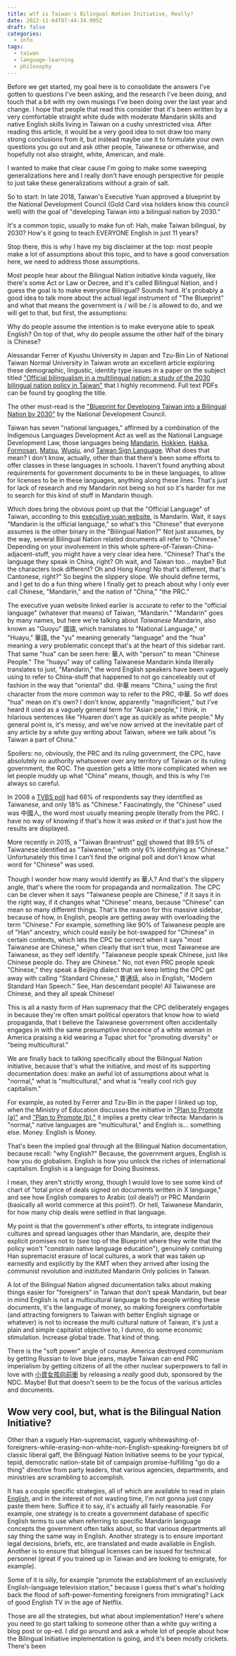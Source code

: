 ```yaml
---
title: wtf is Taiwan's Bilingual Nation Initiative, Really?
date: 2022-11-04T07:44:34.995Z
draft: false
categories:
  - info
tags:
  - taiwan
  - language-learning
  - philosophy
---
```

Before we get started, my goal here is to consolidate the answers I've gotten to questions I've been asking, and the research I've been doing, and touch that a bit with my own musings I've been doing over the last year and change. I hope that people that read this consider that it's been written by a very comfortable straight white dude with moderate Mandarin skills and native English skills living in Taiwan on a cushy unrestricted visa. After reading this article, it would be a very good idea to not draw too many strong conclusions from it, but instead maybe use it to formulate your own questions you go out and ask other people, Taiwanese or otherwise, and hopefully not also straight, white, American, and male.

I wanted to make that clear cause I'm going to make some sweeping generalizations here and I really don't have enough perspective for people to just take these generalizations without a grain of salt. 

So to start: In late 2018, Taiwan's Executive Yuan approved a blueprint by the National Development Council (Gold Card visa holders know this council well) with the goal of "developing Taiwan into a bilingual nation by 2030."

It's a common topic, usually to make fun of: Hah, make Taiwan bilingual, by 2030? How's it going to teach EVERYONE English in just 11 years? 

Stop there, this is why I have my big disclaimer at the top: most people make a lot of assumptions about this topic, and to have a good conversation here, we need to address those assumptions.

Most people hear about the Bilingual Nation initiative kinda vaguely, like there's some Act or Law or Decree, and it's called Bilingual Nation, and I guess the goal is to make everyone Bilingual? Sounds hard. It's probably a good idea to talk more about the actual legal instrument of "The Blueprint" and what that means the government is /  will be / is allowed to do, and we will get to that, but first, the assumptions:

Why do people assume the intention is to make everyone able to speak English? On top of that, why do people assume the other half of the binary is Chinese?

Alessandar Ferrer of Kyushu University in Japan and Tzu-Bin Lin of National Taiwan Normal University in Taiwan wrote an excellent article exploring these demographic, lingustic, identity type issues in a paper on the subject titled ["Official bilingualism in a multilingual nation: a study of the 2030 bilingual nation policy in Taiwan"](https://www.tandfonline.com/doi/abs/10.1080/01434632.2021.1909054?journalCode=rmmm20) that I highly recommend. Full text PDFs can be found by googling the title. 

The other must-read is the ["Blueprint for Developing Taiwan into a Bilingual Nation by 2030"](https://www.ndc.gov.tw/Content_List.aspx?n=FB2F95FF15B21D4A) by the National Development Council. 

Taiwan has seven "national languages," affirmed by a combination of the Indigenous Languages Development Act as well as the National Language Development Law, those languages being [Mandarin](https://en.wikipedia.org/wiki/Taiwanese_Mandarin), [Hokkien](https://en.wikipedia.org/wiki/Taiwanese_Hokkien), [Hakka](https://en.wikipedia.org/wiki/Taiwanese_Hakka), [Formosan](https://en.wikipedia.org/wiki/Formosan_languages), [Matsu](https://en.wikipedia.org/wiki/Matsu_dialect), [Wuqiu](https://en.wikipedia.org/wiki/Putian_dialect), and [Taiwan Sign Language](https://en.wikipedia.org/wiki/Taiwan_Sign_Language). What does that mean? I don't know, actually, other than that there's been some efforts to offer classes in these languages in schools. I haven't found anything about requirements for government documents to be in these languages, to allow for licenses to be in these languages, anything along these lines. That's just for lack of research and my Mandarin not being so hot so it's harder for me to search for this kind of stuff in Mandarin though.

Which does bring the obvious point up that the "Official Language" of Taiwan, according to this [executive yuan website](https://web.archive.org/web/20131014222446/http://www.ey.gov.tw/en/cp.aspx?n=F4FA171B7E10F12F), is Mandarin. Wait, it says "Mandarin is the official language," so what's this "Chinese" that everyone assumes is the other binary in the "Bilingual Nation?" Not just assumes, by the way, several Bilingual Nation related documents all refer to "Chinese." Depending on your involvement in this whole sphere-of-Taiwan-China-adjacent-stuff, you might have a very clear idea here. "Chinese? That's the language they speak in China, right? Oh wait, and Taiwan too... maybe? But the characters look different? Oh and Hong Kong! No that's different, that's Cantonese, right?" So begins the slippery slope. We should define terms, and I get to do a fun thing where I finally get to preach about why I only ever call Chinese, "Mandarin," and the nation of "China," "the PRC." 

The executive yuan website linked earlier is accurate to refer to the "official language" (whatever that means) of Taiwan, "Mandarin." "Mandarin" goes by many names, but here we're talking about *Taiwanese* Mandarin, also known as "Guoyu" 國語, which translates to "National Language," or "Huayu," 華語, the "yu" meaning generally "language" and the "hua" meaning a *very* problematic concept that's at the heart of this sidebar rant. That same "hua" can be seen here:  華人 with "person" to mean "Chinese People." The "huayu" way of calling Taiwanese Mandarin kinda literally translates to just, "Mandarin," the word English speakers have been vaguely using to refer to China-stuff that happened to not go canceleably out of fashion in the way that "oriental" did. 中華 means "China," using the first character from the more common way to refer to the PRC, 中華. So wtf does "hua" mean on it's own? I don't know, apparently "magnificient," but I've heard it used as a vaguely general term for "Asian people," I think, in hilarious sentences like "Huaren don't age as quickly as white people." My general point is, it's messy, and we've now arrived at the inevitable part of any article by a white guy writing about Taiwan, where we talk about "is Taiwan a part of China." 

Spoilers: no, obviously, the PRC and its ruling government, the CPC, have absolutely no authority whatsoever over any territory of Taiwan or its ruling government, the ROC. The question gets a little more complicated when we let people muddy up what "China" means, though, and this is why I'm always so careful. 

In 2008 a [TVBS poll](https://www.tvbs.com.tw/FILE_DB/DL_DB/even/200806/even-20080610175239.pdf) had 68% of respondents say they identified as Taiwanese, and only 18% as "Chinese." Fascinatingly, the "Chinese" used was 中國人, the word most usually meaning people literally from the PRC. I have no way of knowing if that's how it was *asked* or if that's just how the results are displayed.  

More recently in 2015, a "Taiwan Braintrust" [poll](https://www.taipeitimes.com/News/taiwan/archives/2015/02/05/2003610873) showed that 89.5% of Taiwanese identified as "Taiwanese," with only 6% identifying as "Chinese." Unfortunately this time I can't find the original poll and don't know what word for "Chinese" was used. 

Though I wonder how many would identify as 華人? And that's the slippery angle, that's where the room for propaganda and normalization. The CPC can be clever when it says "Taiwanese people are Chinese," if it says it in the right way, if it changes what "Chinese" means, because "Chinese" can mean so many different things. That's the reason for this massive sidebar, because of how, in English, people are getting away with overloading the term "Chinese." For example, something like 90% of Taiwanese people are of "Han" ancestry, which could easily be hot-swapped for "Chinese" in certain contexts, which lets the CPC be correct when it says "most Taiwanese are Chinese," when clearly that isn't true, most Taiwanese are Taiwanese, as they self identify. "Taiwanese people speak Chinese, just like Chinese people do. They are Chinese." No, not even PRC people speak "Chinese," they speak a Beijing dialect that we keep letting the CPC get away with calling "Standard Chinese," 普通話, also in English, "Modern Standard Han Speech." See, Han descendant people! All Taiwanese are Chinese, and they all speak Chinese! 

This is all a nasty form of Han supremacy that the CPC deliberately engages in because they're often smart political operators that know how to wield propaganda, that I believe the Taiwanese government often accidentally engages in with the same presumptive innocence of a white woman in America praising a kid wearing a Tupac shirt for "promoting diversity" or "being multicultural." 

We are finally back to talking specifically about the Bilingual Nation initiative, because that's what the initiative, and most of its supporting documentation does: make an awful lot of assumptions about what is "normal," what is "multicultural," and what is "really cool rich guy capitalism." 

For example, as noted by Ferrer and Tzu-Bin in the paper I linked up top, when the Ministry of Education discusses the initiative in ["Plan to Promote (a)"](https://www.edu.tw/News_Content.aspx?n=D33B55D537402BAA&s=FB233D7EC45FFB37)  and ["Plan to Promote (b),"](<https://depart.moe.edu.tw/ED2100/News_Content.aspx?n=D23E9B1FC9ED5D63&sms=418 6928212B88A3A&s=E4D1735A88BB7258>) it implies a pretty clear trifecta: Mandarin is "normal," native languages are "multicultural," and English is... something else. Money. English is Money. 

That's been the implied goal through all the Bilingual Nation documentation, because recall: "why English?" Because, the government argues, English is how you do globalism. English is how you unlock the riches of international capitalism. English is a language for Doing Business. 

I mean, they aren't strictly *wrong*, though I would love to see some kind of chart of "total price of deals signed on documents written in X language," and see how English compares to Arabic (oil deals?) or PRC Mandarin (basically all world commerce at this point?). Or hell, Taiwanese Mandarin, for how many chip deals were settled in that language. 

My point is that the government's other efforts, to integrate indigenous cultures and spread languages other than Mandarin, are, despite their explicit promises not to (see top of the Blueprint where they write that the policy won't "constrain native language education"), genuinely continuing Han supremacist erasure of local cultures, a work that was taken up earnestly and explicitly by the KMT when they arrived after losing the communist revolution and instituted Mandarin Only policies in Taiwan. 

A lot of the Bilingual Nation aligned documentation talks about making things easier for "foreigners" in Taiwan that don't speak Mandarin, but bear in mind English is not a multicultural language to the people writing these documents, it's the language of money, so making foreigners comfortable (and attracting foreigners to Taiwan with better English signage or whatever) is not to increase the multi cultural nature of Taiwan, it's just a plain and simple capitalist objective to, I dunno, do some economic stimulation. Increase global trade. That kind of thing. 

There is the "soft power" angle of course. America destroyed communism by getting Russian to love blue jeans, maybe Taiwan can end PRC imperialism by getting citizens of all the other nuclear superpowers to fall in love with [小資女孩向前衝](https://en.wikipedia.org/wiki/Office_Girls) by releasing a *really* good dub, sponsored by the NDC. Maybe! But that doesn't seem to be the focus of the various articles and documents. 

## Wow very cool, but, what is the Bilingual Nation Initiative?

Other than a vaguely Han-supremacist, vaguely whitewashing-of-foreigners-while-erasing-non-white-non-English-speaking-foreigners bit of classic liberal gaff, the Bilinguagl Nation Initiative seems to be your typical, tepid, democratic nation-state bit of campaign promise-fulfilling "go do a thing" directive from party leaders, that various agencies, departments, and ministries are scrambling to accomplish. 

It has a couple specific strategies, all of which are available to read in plain [English](https://english.ey.gov.tw/News3/9E5540D592A5FECD/c9ce3800-d7bf-47f5-9d6e-a244d215ea00), and in the interest of not wasting time, I'm not gonna just copy paste them here. Suffice it to say, it's actually all fairly reasonable. For example, one strategy is to create a government database of specific English terms to use when referring to specific Mandarin language concepts the government often talks about, so that various departments all say thing the same way in English. Another strategy is to ensure important legal decisions, briefs, etc, are translated and made available in English. Another is to ensure that bilingual licenses can be issued for technical personnel (great if you trained up in Taiwan and are looking to emigrate, for example). 

Some of it is silly, for example "promote the establishment of an exclusively English-language television station," because I guess that's what's holding back the flood of soft-power-fomenting foreigners from immigrating? Lack of good English TV in the age of Netflix. 

Those are all the strategies, but what about implementation? Here's where you need to go start talking to someone other than a white guy writing a blog post or op-ed. I *did* go around and ask a whole lot of people about how the Bilingual Initiative implementation is going, and it's been mostly crickets. There's been